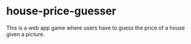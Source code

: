 # house-price-guesser
This is a web app game where users have to guess the price of a house given a picture.
